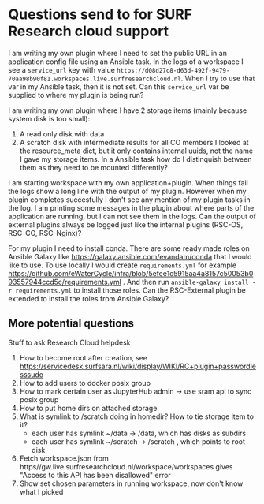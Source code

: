 # Questions send to for SURF Research cloud support

I am writing my own plugin where I need to set the public URL in an application config file using an Ansible task.
In the logs of a workspace I see a `service_url` key with value `https://d08d27c8-d63d-492f-9479-70aa98b90f81.workspaces.live.surfresearchcloud.nl`.
When I try to use that var in my Ansible task, then it is not set.
Can this `service_url` var be supplied to where my plugin is being run?

I am writing my own plugin where I have 2 storage items (mainly because system disk is too small):
1. A read only disk with data
2. A scratch disk with intermediate results for all CO members
I looked at the resource_meta dict, but it only contains internal uuids, not the name I gave my storage items.
In a Ansible task how do I distinquish between them as they need to be mounted differently?

I am starting workspace with my own application+plugin. When things fail the logs show a long line with the output of my plugin.
However when my plugin completes succesfully I don't see any mention of my plugin tasks in the log.
I am printing some messages in the plugin about where parts of the application are running, but I can not see them in the logs.
Can the output of external plugins always be logged just like the internal plugins (RSC-OS, RSC-CO, RSC-Nginx)?

For my plugin I need to install conda. There are some ready made roles on Ansible Galaxy like https://galaxy.ansible.com/evandam/conda that I would like to use.
To use locally I would create `requirements.yml` for example https://github.com/eWaterCycle/infra/blob/5efee1c5915aa4a8157c50053b093557944ccd5c/requirements.yml . And then run `ansible-galaxy install -r requirements.yml` to install those roles. Can the RSC-External plugin be extended to install the roles from Ansible Galaxy?

## More potential questions

Stuff to ask Research Cloud helpdesk

1. How to become root after creation, see https://servicedesk.surfsara.nl/wiki/display/WIKI/RC+plugin+passwordlesssudo
2. How to add users to docker posix group
3. How to mark certain user as JupyterHub admin -> use sram api to sync posix group
4. How to put home dirs on attached storage
5. What is symlink to /scratch doing in homedir? How to tie storage item to it?
    * each user has symlink ~/data -> /data, which has disks as subdirs
    * each user has symlink ~/scratch -> /scratch , which points to root disk
6. Fetch workspace.json from https//gw.live.surfresearchcloud.nl/workspace/workspaces gives "Access to this API has been disallowed" error
7. Show set chosen parameters in running workspace, now don't know what I picked
